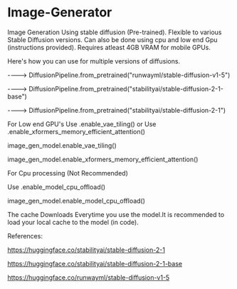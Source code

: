 # Image-Generator
Image Generation Using stable diffusion (Pre-trained). Flexible to various Stable Diffusion versions. Can also be done using cpu and low end Gpu (instructions provided).
Requires atleast 4GB VRAM for mobile GPUs.

Here's how you can use for multiple versions of diffusions.

----> DiffusionPipeline.from_pretrained("runwayml/stable-diffusion-v1-5")

----> DiffusionPipeline.from_pretrained("stabilityai/stable-diffusion-2-1-base")

----> DiffusionPipeline.from_pretrained("stabilityai/stable-diffusion-2-1")

For Low end GPU's       Use .enable_vae_tiling()   or     Use .enable_xformers_memory_efficient_attention()

image_gen_model.enable_vae_tiling()


image_gen_model.enable_xformers_memory_efficient_attention()





For Cpu processing (Not Recommended)


Use .enable_model_cpu_offload()

image_gen_model.enable_model_cpu_offload()

The cache Downloads Everytime you use the model.It is recommended to load your local cache to the model (in code).

References:

https://huggingface.co/stabilityai/stable-diffusion-2-1

https://huggingface.co/stabilityai/stable-diffusion-2-1-base

https://huggingface.co/runwayml/stable-diffusion-v1-5
